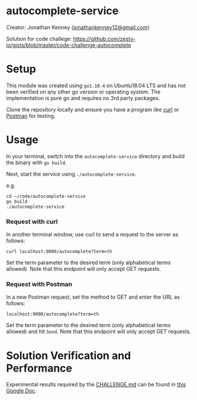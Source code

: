 # autocomplete-service
Creator: Jonathan Kenney (jonathankenney12@gmail.com)

Solution for code challege: https://github.com/zesty-io/gists/blob/master/code-challenge-autocomplete

# Setup
This module was created using `go1.10.4` on Ubuntu18.04 LTS and has not been verified on any other go version or operating system. The implementation is pure go and requires no 3rd party packages.

Clone the repository locally and ensure you have a program like [curl](https://curl.haxx.se/) or [Postman](https://www.postman.com/) for testing.

# Usage
In your terminal, switch into the `autocomplete-service` directory and build the binary with `go build`.

Next, start the service using `./autocomplete-service`.

e.g.
```
cd ~/code/autocomplete-service
go build
./autocomplete-service
```

### Request with curl
In another terminal window, use curl to send a request to the server as follows:

```
curl localhost:9000/autocomplete?term=th
```

Set the term parameter to the desired term (only alphabetical terms allowed). Note that this endpoint will only accept GET requests.

### Request with Postman

In a new Postman request, set the method to GET and enter the URL as follows: 

```
localhost:9000/autocomplete?term=th
```

Set the term parameter to the desired term (only alphabetical terms allowed) and hit `Send`. Note that this endpoint will only accept GET requests.

# Solution Verification and Performance
Experimental results required by the [CHALLENGE.md](./CHALLENGE.md) can be found in [this Google Doc](https://docs.google.com/document/d/1qyLToFWBO2_EcWGMGZ9VSDEs9jTIdemhlohRlGtmEhQ/edit?usp=sharing).